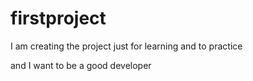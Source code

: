 # firstproject

I am creating the project just for learning and to practice

and I want to be a good developer
